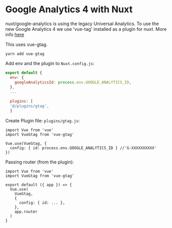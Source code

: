 # Google Analytics 4 with Nuxt

nuxt/google-analytics is using the legacy Universal Analytics. To use the new Google Analytics 4 we use 'vue-tag' installed as a plugin for nuxt. More info [here](https://stackoverflow.com/questions/64612031/setup-google-analytics-4-in-nuxt-js)

This uses vue-gtag.

```shell
yarn add vue-gtag
```

Add env and the plugin to `Nuxt.config.js`: 
```js
export default {
  env: {
    googleAnalyticsId: process.env.GOOGLE_ANALYTICS_ID,
  },
  ...
  
  plugins: [
  '@/plugins/gtag',
  ]
```

Create Plugin file: `plugins/gtag.js`:
```
import Vue from 'vue'
import VueGtag from 'vue-gtag'

Vue.use(VueGtag, {
  config: { id: process.env.GOOGLE_ANALYTICS_ID } //'G-XXXXXXXXXX' 
})
```
Passing router (from the plugin):
```
import Vue from 'vue'
import VueGtag from 'vue-gtag'

export default ({ app }) => {
  Vue.use(
    VueGtag,
    {
      config: { id: ... },
    },
    app.router
  )
}
```
